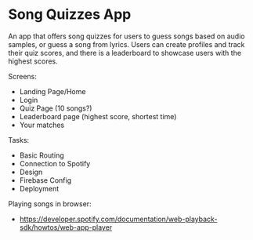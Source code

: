 # Song Quizzes App
An app that offers song quizzes for users to guess songs based on audio samples, 
or guess a song from lyrics. Users can create profiles and track their quiz scores, 
and there is a leaderboard to showcase users with the highest scores.

Screens:
- Landing Page/Home
- Login
- Quiz Page (10 songs?)
- Leaderboard page (highest score, shortest time)
- Your matches

Tasks:
- Basic Routing
- Connection to Spotify
- Design
- Firebase Config
- Deployment

Playing songs in browser:
- https://developer.spotify.com/documentation/web-playback-sdk/howtos/web-app-player
